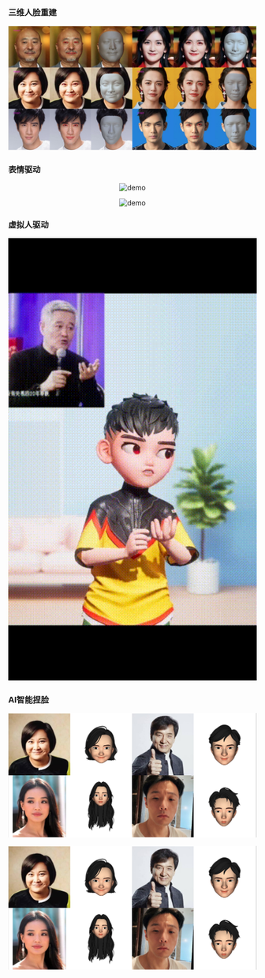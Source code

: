 
### 三维人脸重建
<p align="center">
  <img src="resource/3dfacereco.png" alt="demo" width="512px">
</p>
                  

### 表情驱动
<p align="center">
  <img src="resource/v2.gif" alt="demo" width="512px">
</p>

<p align="center">
  <img src="resource/image130.gif" alt="demo" width="512px">
</p>

### 虚拟人驱动
<p align="center">
  <img src="resource/image25.gif" alt="demo" width="512px">
</p>

### AI智能捏脸
<p align="center">
  <img src="resource/3dcartoonface_1.png" alt="demo" width="512px">
</p>
<p align="center">
  <img src="resource/3dcartoonface_1.png" alt="demo" width="512px">
</p>
